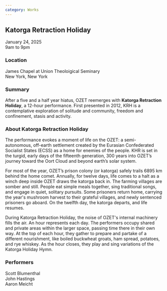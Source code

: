 ```yaml
---
category: Works
---
```


## Katorga Retraction Holiday

January 24, 2025<br/>
9am to 9pm

### Location

James Chapel at Union Theoloigical Seminary<br/>
New York, New York

### Summary

After a five and a half year hiatus, OZET reemerges with **Katorga Retraction Holiday**, a 12-hour performance.  First presented in 2012, KRH is a contemplative exploration of solitude and community, freedom and confinement, stasis and activity.  

### About Katorga Retraction Holiday

The performance evokes a moment of life on the OZET: a semi-autonomous, off-earth settlement created by the Eurasian Confederated Socialist States (ECSS) as a home for enemies of the people.  KHR is set in the turgid, early days of the fifteenth generation, 300 years into OZET’s journey toward the Oort Cloud and beyond earth’s solar system.

For most of the year, OZET’s prison colony (or katorga) safely trails 6895 km behind the home comet.  Annually, for twelve days, life comes to a halt as a winch deep inside OZET draws the katorga back in. The farming villages are somber and still. People eat simple meals together, sing traditional songs, and engage in quiet, solitary pursuits. Some prisoners return home, carrying the year's mushroom harvest to their grateful villages, and newly sentenced prisoners go aboard.  On the twelfth day, the katorga departs, and life resumes.

During Katorga Retraction Holiday, the noise of OZET's internal machinery fills the air.  An hour represents each day.  The performers occupy shared and private areas within the larger space, passing time there in their own way.  At the top of each hour, they gather to prepare and partake of a different nourishment, like boiled buckwheat groats, ham spread, potatoes, and rye whiskey.  As the hour closes, they play and sing variations of the Katorga Holiday Hymn. 

### Performers

Scott Blumenthal<br>
John Hastings<br> 
Aaron Meicht<br>

